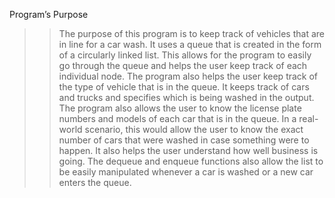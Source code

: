 Program’s Purpose

>> The purpose of this program is to keep track of vehicles that are in line for a car wash.
>> It uses a queue that is created in the form of a circularly linked list. This allows for the program to easily go through the queue and helps the user keep track of each individual node.
>> The program also helps the user keep track of the type of vehicle that is in the queue.
>> It keeps track of cars and trucks and specifies which is being washed in the output.
>> The program also allows the user to know the license plate numbers and models of each car that is in the queue.
>> In a real-world scenario, this would allow the user to know the exact number of cars that were washed in case something were to happen.
>> It also helps the user understand how well business is going.
>> The dequeue and enqueue functions also allow the list to be easily manipulated whenever a car is washed or a new car enters the queue.
